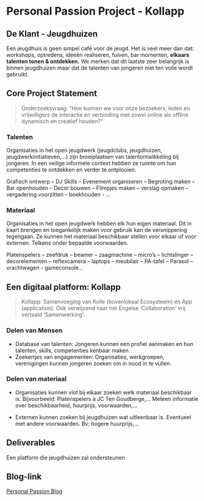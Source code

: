 # Personal Passion Project - Kollapp

## De Klant - Jeugdhuizen

Een jeugdhuis is geen simpel café voor de jeugd. Het is veel meer dan dat: workshops, optredens, ideeën realiseren, fuiven, bar momenten, **elkaars talenten tonen & ontdekken.** We merken dat dit laatste zeer belangrijk is binnen jeugdhuizen maar dat de talenten van jongeren niet ten volle wordt gebruikt.

## Core Project Statement

> Onderzoeksvraag:
> “Hoe kunnen we voor onze bezoekers, leden en vrijwilligers de interactie en verbinding met zowel online als offline dynamisch en creatief houden?”

### Talenten

Organisaties in het open jeugdwerk (jeugdclubs, jeugdhuizen, jeugdwerkinitiatieven,…) zijn broeiplaatsen van talentontwikkeling bij jongeren. In een veilige informele context hebben ze ruimte om hun competenties te ontdekken en verder te ontplooien.

Grafisch ontwerp – DJ Skills – Evenement organiseren – Begroting maken – Bar openhouden – Decor bouwen – Filmpjes maken – verslag opmaken – vergadering voorzitten – boekhouden - …

### Materiaal

Organisaties in het open jeugdwerk hebben elk hun eigen materiaal. Dit in kaart brengen en toegankelijk maken voor gebruik kan de versnippering tegengaan. Ze kunnen het materiaal beschikbaar stellen voor elkaar of voor externen. Telkens onder bepaalde voorwaarden.

Platenspelers – zeefdruk – beamer – zaagmachine – micro’s – lichtslinger – decorelementen – reflexcamera – laptops – meubilair – PA-tafel – Parasol – vrachtwagen - gameconsole…

## Een digitaal platform: Kollapp

> Kollapp: Samenvoeging van Kolle (bovenlokaal Ecosysteem) en App (application). Ook verwijzend naar het Engelse ‘Collaboration’ vrij vertaald ‘Samenwerking’.

### Delen van Mensen

- Database van talenten: Jongeren kunnen een profiel aanmaken en hun talenten, skills, competenties kenbaar maken.
- Zoekertjes van engagementen: Organisaties, werkgroepen, verenigingen kunnen jongeren zoeken om in nood in te vullen.

### Delen van materiaal

- Organisaties kunnen vlot bij elkaar zoeken welk materiaal beschikbaar is. Bijvoorbeeld: Platenspelers à JC Ten Goudberge,… Meteen informatie over beschikbaarheid, huurprijs, voorwaarden,…

- Externen kunnen zoeken bij jeugdhuizen wat uitleenbaar is. Eventueel met andere voorwaarden. Bv: hogere huurprijs,…

## Deliverables

Een platform die jeugdhuizen zal ondersteunen

## Blog-link

[Personal Passion Blog](https://ewoutverhamme.wixsite.com/passionproject)